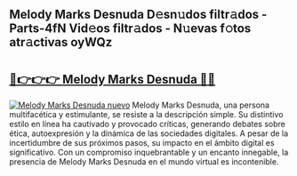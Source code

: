 ## Melody Marks Desnuda D𝚎sn𝚞dos filtr𝚊dos - Parts-4fN Vid𝚎os filtr𝚊dos - N𝚞evas f𝚘tos atr𝚊ctivas oyWQz

# <h2><a href="http://mb980ok.tromn.icu/?c=Melody+Marks+Desnuda">🔗👉👉👉 Melody Marks Desnuda 🔗🔗</a></h2>

[![Melody Marks Desnuda nuevo](https://i.imgur.com/pEAQMta.gif)](http://mb980ok.tromn.icu/?c=Melody+Marks+Desnuda)
Melody Marks Desnuda, una persona multifacética y estimulante, se resiste a la descripción simple. Su distintivo estilo en línea ha cautivado y provocado críticas, generando debates sobre ética, autoexpresión y la dinámica de las sociedades digitales. A pesar de la incertidumbre de sus próximos pasos, su impacto en el ámbito digital es significativo. Con un compromiso inquebrantable y un encanto innegable, la presencia de Melody Marks Desnuda en el mundo virtual es incontenible.

